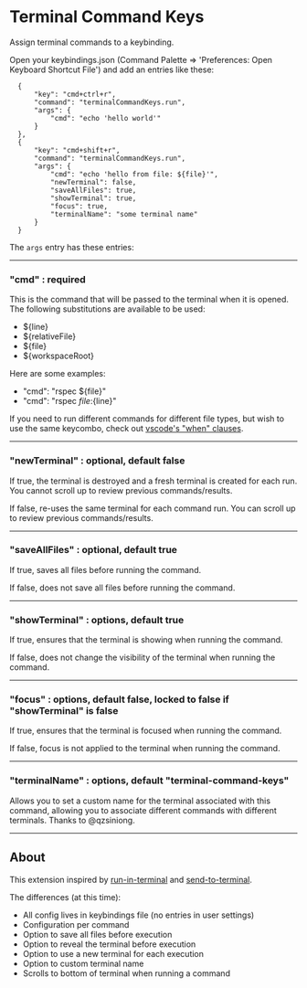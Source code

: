 # Terminal Command Keys

Assign terminal commands to a keybinding.

Open your keybindings.json (Command Palette => 'Preferences: Open Keyboard Shortcut File') and add an entries like these:

```
  {
      "key": "cmd+ctrl+r",
      "command": "terminalCommandKeys.run",
      "args": {
          "cmd": "echo 'hello world'"
      }
  },
  {
      "key": "cmd+shift+r",
      "command": "terminalCommandKeys.run",
      "args": {
          "cmd": "echo 'hello from file: ${file}'",
          "newTerminal": false,
          "saveAllFiles": true,
          "showTerminal": true,
          "focus": true,
          "terminalName": "some terminal name"
      }
  }
```

The `args` entry has these entries:

---
### "cmd" : required

This is the command that will be passed to the terminal when it is opened. The following substitutions are available to be used:

- ${line}
- ${relativeFile}
- ${file}
- ${workspaceRoot}

Here are some examples:

- "cmd": "rspec ${file}"
- "cmd": "rspec ${file}:${line}"

If you need to run different commands for different file types, but wish to use the same keycombo, check out [vscode's "when" clauses](https://code.visualstudio.com/docs/getstarted/keybindings#_when-clause-contexts).

---

### "newTerminal" : optional, default false

 If true, the terminal is destroyed and a fresh terminal is created for each run. You cannot scroll up to review previous commands/results.

If false, re-uses the same terminal for each command run. You can scroll up to review previous commands/results.

---

### "saveAllFiles" : optional, default true

If true, saves all files before running the command.

If false, does not save all files before running the command.

---

### "showTerminal" : options, default true

If true, ensures that the terminal is showing when running the command.

If false, does not change the visibility of the terminal when running the command.

---

### "focus" : options, default false, locked to false if "showTerminal" is false

If true, ensures that the terminal is focused when running the command.

If false, focus is not applied to the terminal when running the command.

---

### "terminalName" : options, default "terminal-command-keys"

Allows you to set a custom name for the terminal associated with this command, allowing you to associate different commands with different terminals. Thanks to @qzsiniong.

---

## About

This extension inspired by [run-in-terminal](https://github.com/kortina/run-in-terminal) and [send-to-terminal](https://github.com/malkomalko/send-to-terminal).

The differences (at this time):

- All config lives in keybindings file (no entries in user settings)
- Configuration per command
- Option to save all files before execution
- Option to reveal the terminal before execution
- Option to use a new terminal for each execution
- Option to custom terminal name
- Scrolls to bottom of terminal when running a command
